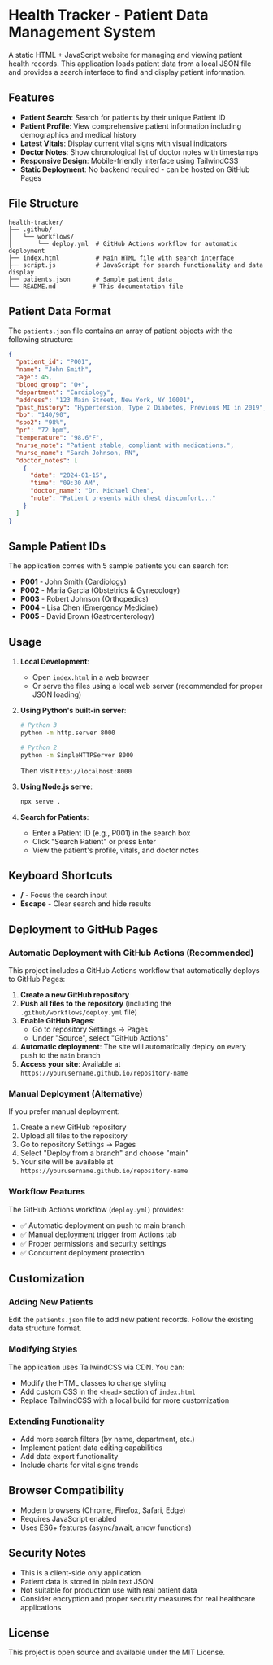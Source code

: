 # Health Tracker - Patient Data Management System

A static HTML + JavaScript website for managing and viewing patient health records. This application loads patient data from a local JSON file and provides a search interface to find and display patient information.

## Features

- **Patient Search**: Search for patients by their unique Patient ID
- **Patient Profile**: View comprehensive patient information including demographics and medical history
- **Latest Vitals**: Display current vital signs with visual indicators
- **Doctor Notes**: Show chronological list of doctor notes with timestamps
- **Responsive Design**: Mobile-friendly interface using TailwindCSS
- **Static Deployment**: No backend required - can be hosted on GitHub Pages

## File Structure

```
health-tracker/
├── .github/
│   └── workflows/
│       └── deploy.yml  # GitHub Actions workflow for automatic deployment
├── index.html          # Main HTML file with search interface
├── script.js           # JavaScript for search functionality and data display
├── patients.json       # Sample patient data
└── README.md          # This documentation file
```

## Patient Data Format

The `patients.json` file contains an array of patient objects with the following structure:

```json
{
  "patient_id": "P001",
  "name": "John Smith",
  "age": 45,
  "blood_group": "O+",
  "department": "Cardiology",
  "address": "123 Main Street, New York, NY 10001",
  "past_history": "Hypertension, Type 2 Diabetes, Previous MI in 2019",
  "bp": "140/90",
  "spo2": "98%",
  "pr": "72 bpm",
  "temperature": "98.6°F",
  "nurse_note": "Patient stable, compliant with medications.",
  "nurse_name": "Sarah Johnson, RN",
  "doctor_notes": [
    {
      "date": "2024-01-15",
      "time": "09:30 AM",
      "doctor_name": "Dr. Michael Chen",
      "note": "Patient presents with chest discomfort..."
    }
  ]
}
```

## Sample Patient IDs

The application comes with 5 sample patients you can search for:

- **P001** - John Smith (Cardiology)
- **P002** - Maria Garcia (Obstetrics & Gynecology)
- **P003** - Robert Johnson (Orthopedics)
- **P004** - Lisa Chen (Emergency Medicine)
- **P005** - David Brown (Gastroenterology)

## Usage

1. **Local Development**:
   - Open `index.html` in a web browser
   - Or serve the files using a local web server (recommended for proper JSON loading)

2. **Using Python's built-in server**:
   ```bash
   # Python 3
   python -m http.server 8000
   
   # Python 2
   python -m SimpleHTTPServer 8000
   ```
   Then visit `http://localhost:8000`

3. **Using Node.js serve**:
   ```bash
   npx serve .
   ```

4. **Search for Patients**:
   - Enter a Patient ID (e.g., P001) in the search box
   - Click "Search Patient" or press Enter
   - View the patient's profile, vitals, and doctor notes

## Keyboard Shortcuts

- **/** - Focus the search input
- **Escape** - Clear search and hide results

## Deployment to GitHub Pages

### Automatic Deployment with GitHub Actions (Recommended)

This project includes a GitHub Actions workflow that automatically deploys to GitHub Pages:

1. **Create a new GitHub repository**
2. **Push all files to the repository** (including the `.github/workflows/deploy.yml` file)
3. **Enable GitHub Pages**:
   - Go to repository Settings → Pages
   - Under "Source", select "GitHub Actions"
4. **Automatic deployment**: The site will automatically deploy on every push to the `main` branch
5. **Access your site**: Available at `https://yourusername.github.io/repository-name`

### Manual Deployment (Alternative)

If you prefer manual deployment:

1. Create a new GitHub repository
2. Upload all files to the repository
3. Go to repository Settings → Pages
4. Select "Deploy from a branch" and choose "main"
5. Your site will be available at `https://yourusername.github.io/repository-name`

### Workflow Features

The GitHub Actions workflow (`deploy.yml`) provides:
- ✅ Automatic deployment on push to main branch
- ✅ Manual deployment trigger from Actions tab
- ✅ Proper permissions and security settings
- ✅ Concurrent deployment protection

## Customization

### Adding New Patients

Edit the `patients.json` file to add new patient records. Follow the existing data structure format.

### Modifying Styles

The application uses TailwindCSS via CDN. You can:
- Modify the HTML classes to change styling
- Add custom CSS in the `<head>` section of `index.html`
- Replace TailwindCSS with a local build for more customization

### Extending Functionality

- Add more search filters (by name, department, etc.)
- Implement patient data editing capabilities
- Add data export functionality
- Include charts for vital signs trends

## Browser Compatibility

- Modern browsers (Chrome, Firefox, Safari, Edge)
- Requires JavaScript enabled
- Uses ES6+ features (async/await, arrow functions)

## Security Notes

- This is a client-side only application
- Patient data is stored in plain text JSON
- Not suitable for production use with real patient data
- Consider encryption and proper security measures for real healthcare applications

## License

This project is open source and available under the MIT License.
